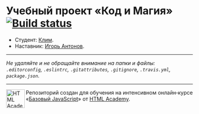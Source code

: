 # Учебный проект «Код и Магия» [![Build status][travis-image]][travis-url]

* Студент: [Клим](https://up.htmlacademy.ru/javascript/10/user/410201).
* Наставник: [Игорь Антонов](https://htmlacademy.ru/profile/antonov).

---

_Не удаляйте и не обращайте внимание на папки и файлы:_<br>
_`.editorconfig`, `.eslintrc`, `.gitattributes`, `.gitignore`, `.travis.yml`, `package.json`._

---

<a href="https://htmlacademy.ru/intensive/javascript"><img align="left" width="50" height="50" title="HTML Academy" src="https://up.htmlacademy.ru/static/img/intensive/javascript/logo-for-github.svg"></a>

Репозиторий создан для обучения на интенсивном онлайн‑курсе «[Базовый JavaScript](https://htmlacademy.ru/intensive/javascript)» от [HTML Academy](https://htmlacademy.ru).

[travis-image]: https://travis-ci.org/htmlacademy-javascript/410201-code-and-magick.svg?branch=master
[travis-url]: https://travis-ci.org/htmlacademy-javascript/410201-code-and-magick
